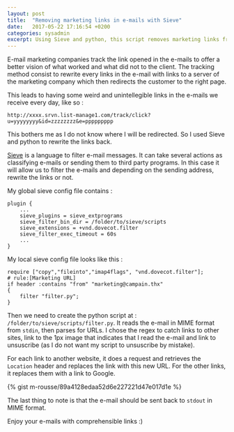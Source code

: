 ```yaml
---
layout: post
title:  "Removing marketing links in e-mails with Sieve"
date:   2017-05-22 17:16:54 +0200
categories: sysadmin
excerpt: Using Sieve and python, this script removes marketing links from e-mails to always hover at the exact link you will be redirected to.
---
```


E-mail marketing companies track the link opened in the e-mails to offer a better vision of what worked and what did not to the client. The tracking method consist to rewrite every links in the e-mail with links to a server of the marketing company which then redirects the customer to the right page.

This leads to having some weird and unintellegible links in the e-mails we receive every day, like so :

<!---excerpt-break-->

```
http://xxxx.srvn.list-manage1.com/track/click?u=yyyyyyyy&id=zzzzzzzz&e=ppppppppp
```

This bothers me as I do not know where I will be redirected. So I used Sieve and python to rewrite the links back.

[Sieve](http://sieve.info/) is a language to filter e-mail messages. It can take several actions as classifying e-mails or sending them to third party programs. In this case it will allow us to filter the e-mails and depending on the sending address, rewrite the links or not.

My global sieve config file contains :

<div><pre class="language-bash line-numbers">
<code class="language-bash">plugin {
    ...
    sieve_plugins = sieve_extprograms
    sieve_filter_bin_dir = /folder/to/sieve/scripts
    sieve_extensions = +vnd.dovecot.filter
    sieve_filter_exec_timeout = 60s
    ...
}</code></pre></div>

My local sieve config file looks like this :

<div><pre class="language-bash line-numbers">
<code class="language-bash">require ["copy","fileinto","imap4flags", "vnd.dovecot.filter"];
# rule:[Marketing URL]
if header :contains "from" "marketing@campain.thx"
{
    filter "filter.py";
}</code></pre></div>

Then we need to create the python script at : `/folder/to/sieve/scripts/filter.py`. It reads the e-mail in MIME format from `stdin`, then parses for URLs. I chose the regex to catch links to other sites, link to the 1px image that indicates that I read the e-mail and link to unsuscribe (as I do not want my script to unsuscribe by mistake).

For each link to another website, it does a request and retrieves the `Location` header and replaces the link with this new URL. For the other links, it replaces them with a link to Google.

{% gist m-rousse/89a4128edaa52d6e227221d47e017d1e %}

The last thing to note is that the e-mail should be sent back to `stdout` in MIME format.

Enjoy your e-mails with comprehensible links :)
